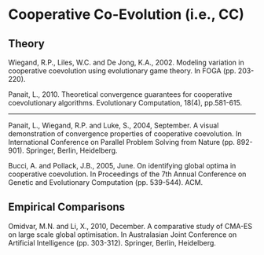 # Cooperative Co-Evolution (i.e., CC)

## Theory

Wiegand, R.P., Liles, W.C. and De Jong, K.A., 2002. Modeling variation in cooperative coevolution using evolutionary game theory. In FOGA (pp. 203-220).

Panait, L., 2010. Theoretical convergence guarantees for cooperative coevolutionary algorithms. Evolutionary Computation, 18(4), pp.581-615.

-------

Panait, L., Wiegand, R.P. and Luke, S., 2004, September. A visual demonstration of convergence properties of cooperative coevolution. In International Conference on Parallel Problem Solving from Nature (pp. 892-901). Springer, Berlin, Heidelberg.

Bucci, A. and Pollack, J.B., 2005, June. On identifying global optima in cooperative coevolution. In Proceedings of the 7th Annual Conference on Genetic and Evolutionary Computation (pp. 539-544). ACM.

## Empirical Comparisons

Omidvar, M.N. and Li, X., 2010, December. A comparative study of CMA-ES on large scale global optimisation. In Australasian Joint Conference on Artificial Intelligence (pp. 303-312). Springer, Berlin, Heidelberg.
